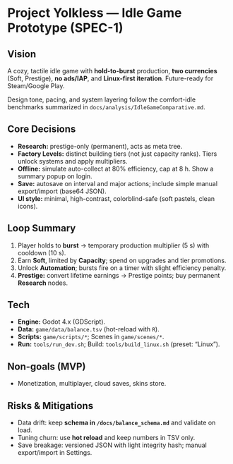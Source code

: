 # Project Yolkless — Idle Game Prototype (SPEC-1)

## Vision
A cozy, tactile idle game with **hold-to-burst** production, **two currencies** (Soft, Prestige), **no ads/IAP**, and **Linux-first iteration**. Future-ready for Steam/Google Play.

Design tone, pacing, and system layering follow the comfort-idle benchmarks summarized in `docs/analysis/IdleGameComparative.md`.

## Core Decisions
- **Research:** prestige-only (permanent), acts as meta tree.
- **Factory Levels:** distinct building tiers (not just capacity ranks). Tiers unlock systems and apply multipliers.
- **Offline:** simulate auto-collect at 80% efficiency, cap at 8 h. Show a summary popup on login.
- **Save:** autosave on interval and major actions; include simple manual export/import (base64 JSON).
- **UI style:** minimal, high-contrast, colorblind-safe (soft pastels, clean icons).

## Loop Summary
1) Player holds to **burst** → temporary production multiplier (5 s) with cooldown (10 s).
2) Earn **Soft**, limited by **Capacity**; spend on upgrades and tier promotions.
3) Unlock **Automation**; bursts fire on a timer with slight efficiency penalty.
4) **Prestige:** convert lifetime earnings → Prestige points; buy permanent **Research** nodes.

## Tech
- **Engine:** Godot 4.x (GDScript).
- **Data:** `game/data/balance.tsv` (hot-reload with `R`).
- **Scripts:** `game/scripts/*`; Scenes in `game/scenes/*`.
- **Run:** `tools/run_dev.sh`; Build: `tools/build_linux.sh` (preset: “Linux”).

## Non-goals (MVP)
- Monetization, multiplayer, cloud saves, skins store.

## Risks & Mitigations
- Data drift: keep **schema in `/docs/balance_schema.md`** and validate on load.
- Tuning churn: use **hot reload** and keep numbers in TSV only.
- Save breakage: versioned JSON with light integrity hash; manual export/import in Settings.

